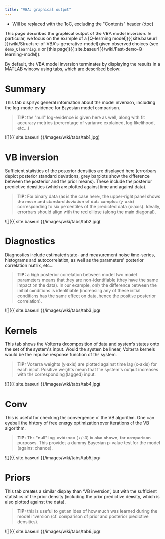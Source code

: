 ```yaml
---
title: "VBA: graphical output"
---
```

* Will be replaced with the ToC, excluding the "Contents" header
{:toc}

This page describes the graphical output of the VBA model inversion.
In particular, we focus on the example of a [Q-learning model]({{ site.baseurl }}/wiki/Structure-of-VBA's-generative-model) given observed choices (see `demo_Qlearning.m` or [this page]({{ site.baseurl }}/wiki/Fast-demo-Q-learning-model)).

By default, the VBA model inversion terminates by displaying the results in a MATLAB window using tabs, which are described below:

# Summary

This tab displays general information about the model inversion, including the log-model evidence for Bayesian model comparison.

> **TIP:** the "null" log-evidence is given here as well, along with fit accuracy metrics (percentage of variance explained, log-likelihood, etc...)

![]({{ site.baseurl }}/images/wiki/tabs/tab1.jpg)

# VB inversion

Sufficient statistics of the posterior densities are displayed here (errorbars depict posterior standard deviations, grey barplots show the difference between the posterior and the prior means). These include the posterior predictive densities (which are plotted against time and against data).

> **TIP:** For binary data (as is the case here), the upper-right panel shows the mean and standard deviation of data samples (y-axis) corresponding to six percentiles of the predicted data (x-axis). Ideally, errorbars should align with the red ellipse (along the main diagonal).

![]({{ site.baseurl }}/images/wiki/tabs/tab2.jpg)

# Diagnostics

Diagnostics include estimated state- and measurement noise time-series, histograms and autocorrelation, as well as the parameters' posterior correlation matrix, etc…

> **TIP:** a high posterior correlation between model two model parameters means that they are non-identifiable (they have the same impact on the data). In our example, only the difference between the initial conditions is identifiable (increasing any of these initial conditions has the same effect on data, hence the positive posterior correlation).

![]({{ site.baseurl }}/images/wiki/tabs/tab3.jpg)

# Kernels

This tab shows the Volterra decomposition of data and system’s states onto the set of the system's input. Would the system be linear, Volterra kernels would be the impulse response function of the system.

> **TIP:** Volterra weights (y-axis) are plotted against time lag (x-axis) for each input. Positive weights mean that the system's output increases with the corresponding (lagged) input.

![]({{ site.baseurl }}/images/wiki/tabs/tab4.jpg)

# Conv

This is useful for checking the convergence of the VB algorithm. One can eyeball the history of free energy optimization over iterations of the VB algorithm.

> **TIP:** The "null" log-evidence (+/-3) is also shown, for comparison purposes. This provides a dummy Bayesian p-value test for the model (against chance).

![]({{ site.baseurl }}/images/wiki/tabs/tab5.jpg)

# Priors

This tab creates a similar display than ‘VB inversion’, but with the sufficient statistics of the prior density (including the prior predictive density, which is also plotted against the data).

> **TIP:** this is useful to get an idea of how much was learned during the model inversion (cf. comparison of prior and posterior predictive densities).

![]({{ site.baseurl }}/images/wiki/tabs/tab6.jpg)
